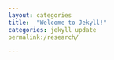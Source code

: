 ```yaml
---
layout: categories
title:  "Welcome to Jekyll!"
categories: jekyll update
permalink:/research/

---
```

